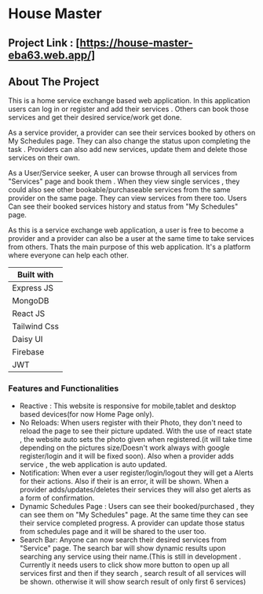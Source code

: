# House Master #

## Project Link : [https://house-master-eba63.web.app/] ##

## About The Project ##
This is a home service exchange based web application. In this application users can log in or register and add their services . Others can book those services and get their desired service/work get done.

As a service provider, a provider can see their services booked by others on My Schedules page. They can also change the status upon completing the task . Providers can also add new services, update them and delete those services on their own. 

As a User/Service seeker, A user can browse through all services from "Services" page and book them . When they view single services , they could also see other bookable/purchaseable services from the same provider on the same page. They can view services from there too. Users Can see their booked services history and status from "My Schedules" page. 

As this is a service exchange web application, a user is free to become a provider and a provider can also be a user at the same time to take services from others. Thats the main purpose of this web application. It's a platform where everyone can help each other. 

Built with    | 
------------  | 
Express JS    |  
MongoDB       |  
React JS      |  
Tailwind Css  |  
Daisy UI      | 
Firebase      | 
JWT           | 


### Features and Functionalities ###

- Reactive : This website is responsive for mobile,tablet and desktop based devices(for now Home Page only).
- No Reloads: When users register with their Photo, they don't need to reload the page to see their picture updated. With the use of react state , the website auto sets the photo given when registered.(it will take time depending on the pictures size/Doesn't work always with google register/login and it will be fixed soon). Also when a provider adds service , the web application is auto updated. 
- Notification: When ever a user register/login/logout they will get a Alerts for their actions. Also if their is an error, it will be shown. When a provider adds/updates/deletes their services they will also get alerts as a form of confirmation.
- Dynamic Schedules Page : Users can see their booked/purchased , they can see them on "My Schedules" page. At the same time they can see their service completed progress. A provider can update those status from schedules page and it will be shared to the user too. 
- Search Bar: Anyone can now search their desired services from "Service" page. The search bar will show dynamic results upon searching any service using their name.(This is still in development . Currently it needs users to click show more button to open up all services first and then if they search , search result of all services will be shown. otherwise it will show search result of only first 6 services)